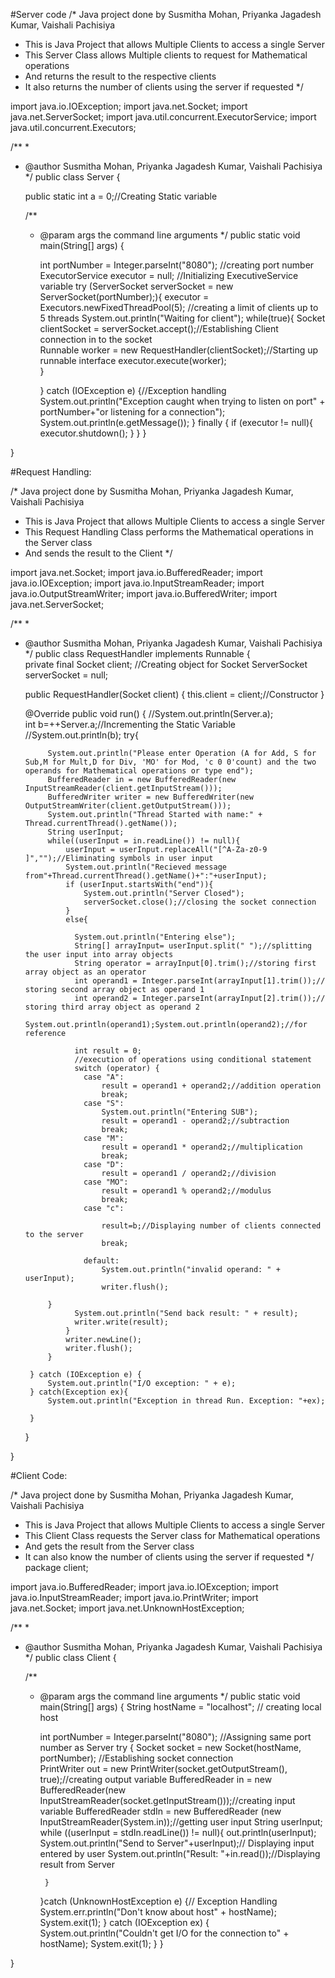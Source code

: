#Server code
/* Java project done by Susmitha Mohan, Priyanka Jagadesh Kumar, Vaishali Pachisiya
 * This is Java Project that allows Multiple Clients to access a single Server
 * This Server Class allows Multiple clients to request for Mathematical operations
 * And returns the result to the respective clients
 * It also returns the number of clients using the server if requested
 */

import java.io.IOException;
import java.net.Socket;
import java.net.ServerSocket;
import java.util.concurrent.ExecutorService;
import java.util.concurrent.Executors;


/**
 *
 * @author Susmitha Mohan, Priyanka Jagadesh Kumar, Vaishali Pachisiya
 */
public class Server {

    public static int a = 0;//Creating Static variable

	/**
     * @param args the command line arguments
     */
    public static void main(String[] args) {
    	
        int portNumber = Integer.parseInt("8080"); //creating port number
        ExecutorService executor = null; //Initializing ExecutiveService variable
        try (ServerSocket serverSocket = new ServerSocket(portNumber);){
            executor = Executors.newFixedThreadPool(5); //creating a limit of clients up to 5 threads
            System.out.println("Waiting for client");
            while(true){
                Socket clientSocket = serverSocket.accept();//Establishing Client connection in to the socket             
                Runnable worker = new RequestHandler(clientSocket);//Starting up runnable interface 
                executor.execute(worker);      
                }
            
        } catch (IOException e) {//Exception handling
            System.out.println("Exception caught when trying to listen on port" + portNumber+"or listening for a connection");
            System.out.println(e.getMessage());
        } finally {
            if (executor != null){
                executor.shutdown();
            }
        }
    }
    
}

#Request Handling:

/* Java project done by Susmitha Mohan, Priyanka Jagadesh Kumar, Vaishali Pachisiya
 * This is Java Project that allows Multiple Clients to access a single Server
 * This Request Handling Class performs the Mathematical operations in the Server class
 * And sends the result to the Client
 */

import java.net.Socket;
import java.io.BufferedReader;
import java.io.IOException;
import java.io.InputStreamReader;
import java.io.OutputStreamWriter;
import java.io.BufferedWriter;
import java.net.ServerSocket;


/**
 *
 * @author Susmitha Mohan, Priyanka Jagadesh Kumar, Vaishali Pachisiya
 */
public class RequestHandler implements Runnable {    
    private final Socket client; //Creating object for Socket
    ServerSocket serverSocket = null;

    public RequestHandler(Socket client) {
        this.client = client;//Constructor
    }

    @Override
    public void run() {
    //System.out.println(Server.a);    	
    	int b=++Server.a;//Incrementing the Static Variable
    	//System.out.println(b);
        try{
        	
            System.out.println("Please enter Operation (A for Add, S for Sub,M for Mult,D for Div, 'MO' for Mod, 'c 0 0'count) and the two operands for Mathematical operations or type end");
            BufferedReader in = new BufferedReader(new InputStreamReader(client.getInputStream()));
            BufferedWriter writer = new BufferedWriter(new OutputStreamWriter(client.getOutputStream()));
            System.out.println("Thread Started with name:" + Thread.currentThread().getName());
            String userInput;
            while((userInput = in.readLine()) != null){
                userInput = userInput.replaceAll("[^A-Za-z0-9 ]","");//Eliminating symbols in user input
                System.out.println("Recieved message from"+Thread.currentThread().getName()+":"+userInput);
                if (userInput.startsWith("end")){
                    System.out.println("Server Closed");
                    serverSocket.close();//closing the socket connection
                } 
                else{
                	
                  System.out.println("Entering else");  
                  String[] arrayInput= userInput.split(" ");//splitting the user input into array objects
                  String operator = arrayInput[0].trim();//storing first array object as an operator                
                  int operand1 = Integer.parseInt(arrayInput[1].trim());// storing second array object as operand 1
                  int operand2 = Integer.parseInt(arrayInput[2].trim());// storing third array object as operand 2
                  System.out.println(operand1);System.out.println(operand2);//for reference
                  
                  int result = 0;
                  //execution of operations using conditional statement
                  switch (operator) {
                    case "A":
                        result = operand1 + operand2;//addition operation
                        break;
                    case "S":
                        System.out.println("Entering SUB");
                        result = operand1 - operand2;//subtraction
                        break;
                    case "M":
                        result = operand1 * operand2;//multiplication
                        break;
                    case "D":
                        result = operand1 / operand2;//division
                    case "MO":
                    	result = operand1 % operand2;//modulus
                        break;
                    case "c":
                    	
                    	result=b;//Displaying number of clients connected to the server
                    	break;
                                       
                    default:
                        System.out.println("invalid operand: " + userInput);
                        writer.flush();
                
            }
                  System.out.println("Send back result: " + result);
                  writer.write(result);
                }
                writer.newLine();
                writer.flush();
            }
            
        } catch (IOException e) {
            System.out.println("I/O exception: " + e);
        } catch(Exception ex){
            System.out.println("Exception in thread Run. Exception: "+ex);
            
        }
    }
    
}

#Client Code:

/* Java project done by Susmitha Mohan, Priyanka Jagadesh Kumar, Vaishali Pachisiya
 * This is Java Project that allows Multiple Clients to access a single Server
 * This Client Class requests the Server class for Mathematical operations
 * And gets the result from the Server class
 * It can also know the number of clients using the server if requested
 */
package client;

import java.io.BufferedReader;
import java.io.IOException;
import java.io.InputStreamReader;
import java.io.PrintWriter;
import java.net.Socket;
import java.net.UnknownHostException;


/**
 *
 * @author Susmitha Mohan, Priyanka Jagadesh Kumar, Vaishali Pachisiya
 */
public class Client {

	/**
	 * @param args the command line arguments
	 */
	public static void main(String[] args) {
		String hostName = "localhost"; // creating local host

		int portNumber = Integer.parseInt("8080"); //Assigning same port number as Server
		try {
			Socket socket = new Socket(hostName, portNumber);  //Establishing socket connection          
			PrintWriter out = new PrintWriter(socket.getOutputStream(), true);//creating output variable
			BufferedReader in = new BufferedReader(new InputStreamReader(socket.getInputStream()));//creating input variable
			BufferedReader stdIn = new BufferedReader (new InputStreamReader(System.in));//getting user input
			String userInput;
			while ((userInput = stdIn.readLine()) != null){
				out.println(userInput);
				System.out.println("Send to Server"+userInput);// Displaying input entered by user
				System.out.println("Result: "+in.read());//Displaying result from Server
				
			}
		}catch (UnknownHostException e) {// Exception Handling
			System.err.println("Don't know about host" + hostName);
			System.exit(1);
		} catch (IOException ex) {
			System.out.println("Couldn't get I/O for the connection to" + hostName);
			System.exit(1);
		} 
	}

}

	

